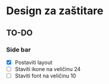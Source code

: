 # Design za zaštitare

## TO-DO

### Side bar
- [x] Postaviti layout
- [ ] Staviti ikone na veličinu 24
- [ ] Staviti font na veličinu 10
